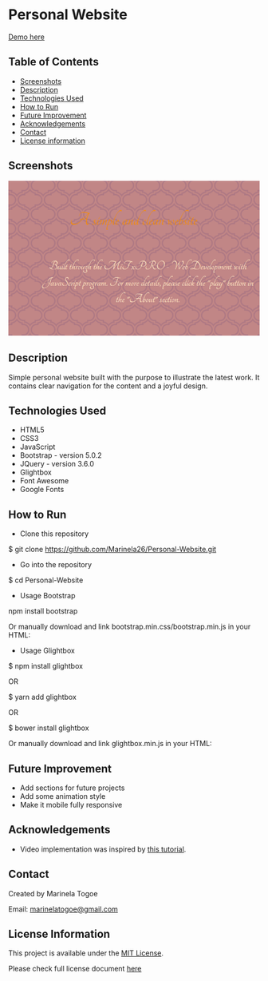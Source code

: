 # Personal Website

<a href="https://marinela26.github.io/Personal-Website/#HOME">Demo here</a>

## Table of Contents
* [Screenshots](#screenshots)
* [Description](#description)
* [Technologies Used](#technologies-used)
* [How to Run](#how-to-run)
* [Future Improvement](#future-improvement)
* [Acknowledgements](#acknowledgements)
* [Contact](#contact)
* [License information](#license-information)


## Screenshots

<img src="website.png" alt="#" width="#" height="#">

## Description
 
 Simple personal website built with the purpose to illustrate the latest work. It contains  clear navigation for the content and a joyful design.

## Technologies Used
- HTML5
- CSS3
- JavaScript
- Bootstrap - version 5.0.2
- JQuery - version 3.6.0
- Glightbox
- Font Awesome
- Google Fonts

## How to Run

* Clone this repository

$ git clone https://github.com/Marinela26/Personal-Website.git

* Go into the repository

$ cd Personal-Website

* Usage Bootstrap

npm install bootstrap

Or manually download and link bootstrap.min.css/bootstrap.min.js in your HTML:

<!-- CSS only -->
<link href="https://cdn.jsdelivr.net/npm/bootstrap@5.0.2/dist/css/bootstrap.min.css" rel="stylesheet" integrity="sha384-EVSTQN3/azprG1Anm3QDgpJLIm9Nao0Yz1ztcQTwFspd3yD65VohhpuuCOmLASjC" crossorigin="anonymous">


<!-- JavaScript Bundle with Popper -->
<script src="https://cdn.jsdelivr.net/npm/bootstrap@5.0.2/dist/js/bootstrap.bundle.min.js" integrity="sha384-MrcW6ZMFYlzcLA8Nl+NtUVF0sA7MsXsP1UyJoMp4YLEuNSfAP+JcXn/tWtIaxVXM" crossorigin="anonymous"></script>



* Usage Glightbox

$ npm install glightbox

 OR
 
$ yarn add glightbox

 OR
 
$ bower install glightbox

Or manually download and link glightbox.min.js in your HTML:

<link rel="stylesheet" href="dist/css/glightbox.css" />
<script src="dist/js/glightbox.min.js"></script>

<!-- USING A CDN -->

<link rel="stylesheet" href="https://cdn.jsdelivr.net/npm/glightbox/dist/css/glightbox.min.css" />
<script src="https://cdn.jsdelivr.net/gh/mcstudios/glightbox/dist/js/glightbox.min.js"></script>

<script type="text/javascript">
  const lightbox = GLightbox({ ...options });
</script>

<!-- USING ES MODULES -->

<script type="module">
  import 'https://cdn.jsdelivr.net/gh/mcstudios/glightbox/dist/js/glightbox.min.js';

  const lightbox = GLightbox({ ...options });
</script>


## Future Improvement

- Add sections for future projects
- Add some animation style
- Make it mobile fully responsive


## Acknowledgements

- Video implementation was inspired by [this tutorial](https://www.youtube.com/watch?v=iJKCj8uAHz8&t=4316s).


## Contact
Created by Marinela Togoe

Email: marinelatogoe@gmail.com


 ## License Information
 
This project is available under the [MIT License](). 

Please check full license document <a href="https://github.com/Marinela26/Personal-Website/blob/main/LICENSE">here</a>




